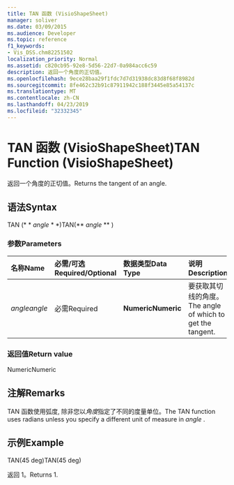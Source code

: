 ```yaml
---
title: TAN 函数 (VisioShapeSheet)
manager: soliver
ms.date: 03/09/2015
ms.audience: Developer
ms.topic: reference
f1_keywords:
- Vis_DSS.chm82251502
localization_priority: Normal
ms.assetid: c820cb95-92e8-5d56-22d7-0a984acc6c59
description: 返回一个角度的正切值。
ms.openlocfilehash: 9ece28baa29f1fdc7d7d31938dc83d8f68f8982d
ms.sourcegitcommit: 8fe462c32b91c87911942c188f3445e85a54137c
ms.translationtype: MT
ms.contentlocale: zh-CN
ms.lasthandoff: 04/23/2019
ms.locfileid: "32332345"
---
```

# <a name="tan-function-visioshapesheet"></a><span data-ttu-id="d3f68-103">TAN 函数 (VisioShapeSheet)</span><span class="sxs-lookup"><span data-stu-id="d3f68-103">TAN Function (VisioShapeSheet)</span></span>

<span data-ttu-id="d3f68-104">返回一个角度的正切值。</span><span class="sxs-lookup"><span data-stu-id="d3f68-104">Returns the tangent of an angle.</span></span>
  
## <a name="syntax"></a><span data-ttu-id="d3f68-105">语法</span><span class="sxs-lookup"><span data-stu-id="d3f68-105">Syntax</span></span>

<span data-ttu-id="d3f68-106">TAN (\* \* *angle* \* \*)</span><span class="sxs-lookup"><span data-stu-id="d3f68-106">TAN(\*\* *angle* \*\* )</span></span> 
  
### <a name="parameters"></a><span data-ttu-id="d3f68-107">参数</span><span class="sxs-lookup"><span data-stu-id="d3f68-107">Parameters</span></span>

|<span data-ttu-id="d3f68-108">**名称**</span><span class="sxs-lookup"><span data-stu-id="d3f68-108">**Name**</span></span>|<span data-ttu-id="d3f68-109">**必需/可选**</span><span class="sxs-lookup"><span data-stu-id="d3f68-109">**Required/Optional**</span></span>|<span data-ttu-id="d3f68-110">**数据类型**</span><span class="sxs-lookup"><span data-stu-id="d3f68-110">**Data Type**</span></span>|<span data-ttu-id="d3f68-111">**说明**</span><span class="sxs-lookup"><span data-stu-id="d3f68-111">**Description**</span></span>|
|:-----|:-----|:-----|:-----|
| <span data-ttu-id="d3f68-112">_angle_</span><span class="sxs-lookup"><span data-stu-id="d3f68-112">_angle_</span></span> <br/> |<span data-ttu-id="d3f68-113">必需</span><span class="sxs-lookup"><span data-stu-id="d3f68-113">Required</span></span>  <br/> |<span data-ttu-id="d3f68-114">**Numeric**</span><span class="sxs-lookup"><span data-stu-id="d3f68-114">**Numeric**</span></span> <br/> |<span data-ttu-id="d3f68-115">要获取其切线的角度。</span><span class="sxs-lookup"><span data-stu-id="d3f68-115">The angle of which to get the tangent.</span></span>  <br/> |
   
### <a name="return-value"></a><span data-ttu-id="d3f68-116">返回值</span><span class="sxs-lookup"><span data-stu-id="d3f68-116">Return value</span></span>

<span data-ttu-id="d3f68-117">Numeric</span><span class="sxs-lookup"><span data-stu-id="d3f68-117">Numeric</span></span>
  
## <a name="remarks"></a><span data-ttu-id="d3f68-118">注解</span><span class="sxs-lookup"><span data-stu-id="d3f68-118">Remarks</span></span>

<span data-ttu-id="d3f68-119">TAN 函数使用弧度, 除非您以*角度*指定了不同的度量单位。</span><span class="sxs-lookup"><span data-stu-id="d3f68-119">The TAN function uses radians unless you specify a different unit of measure in  *angle*  .</span></span> 
  
## <a name="example"></a><span data-ttu-id="d3f68-120">示例</span><span class="sxs-lookup"><span data-stu-id="d3f68-120">Example</span></span>

<span data-ttu-id="d3f68-121">TAN(45 deg)</span><span class="sxs-lookup"><span data-stu-id="d3f68-121">TAN(45 deg)</span></span> 
  
<span data-ttu-id="d3f68-122">返回 1。</span><span class="sxs-lookup"><span data-stu-id="d3f68-122">Returns 1.</span></span> 
  

